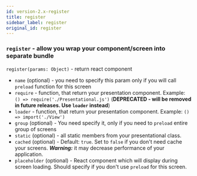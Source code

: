 ```yaml
---
id: version-2.x-register
title: register
sidebar_label: register
original_id: register
---
```



### `register` - allow you wrap your component/screen into separate bundle

`register(params: Object)` - return react component 

- `name` (optional) - you need to specify this param only if you will call `preload` function for this screen
- `require` - function, that return your presentation component. Example: `() => require('./Presentational.js')` (**DEPRECATED - will be removed in future releases. Use `loader` instead**)
- `loader` - function, that return your presentation component. Example: `() => import('./View')`
- `group` (optional) - You need specify it, only if you need to `preload` entire group of screens
- `static` (optional) - all static members from your presentational class.
- `cached` (optional) - Default: `true`. Set to `false` if you don't need cache your screens. _**Warning:**_ it may decrease performance of your application.
- `placeholder` (optional) - React component which will display during screen loading. Should specify if you don't use `preload` for this screen.